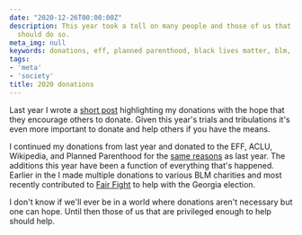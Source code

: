 ```yaml
---
date: "2020-12-26T00:00:00Z"
description: This year took a toll on many people and those of us that can donate
  should do so.
meta_img: null
keywords: donations, eff, planned parenthood, black lives matter, blm, fair fight
tags:
- 'meta'
- 'society'
title: 2020 donations
---
```


Last year I wrote a [short post](/2019/12/17/2019-donations/) highlighting my donations with the hope that they encourage others to donate. Given this year's trials and tribulations it's even more important to donate and help others if you have the means.

I continued my donations from last year and donated to the EFF, ACLU, Wikipedia, and Planned Parenthood for the [same reasons](/2019/12/17/2019-donations/) as last year. The additions this year have been a function of everything that's happened. Earlier in the I made multiple donations to various BLM charities and most recently contributed to [Fair Fight](https://fairfight.com/) to help with the Georgia election.

I don't know if we'll ever be in a world where donations aren't necessary but one can hope. Until then those of us that are privileged enough to help should help.
